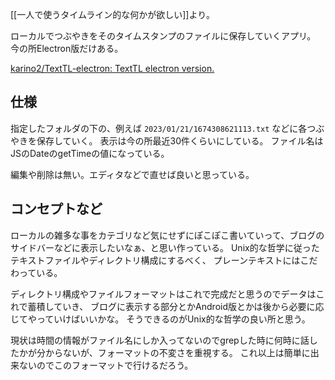 [[一人で使うタイムライン的な何かが欲しい]]より。

ローカルでつぶやきをそのタイムスタンプのファイルに保存していくアプリ。
今の所Electron版だけある。

[karino2/TextTL-electron: TextTL electron version.](https://github.com/karino2/TextTL-electron)

## 仕様

指定したフォルダの下の、例えば `2023/01/21/1674308621113.txt` などに各つぶやきを保存していく。
表示は今の所最近30件くらいにしている。
ファイル名はJSのDateのgetTimeの値になっている。

編集や削除は無い。エディタなどで直せば良いと思っている。

## コンセプトなど

ローカルの雑多な事をカテゴリなど気にせずにぽこぽこ書いていって、ブログのサイドバーなどに表示したいなぁ、と思い作っている。
Unix的な哲学に従ったテキストファイルやディレクトリ構成にするべく、
プレーンテキストにはこだわっている。

ディレクトリ構成やファイルフォーマットはこれで完成だと思うのでデータはこれで蓄積していき、
ブログに表示する部分とかAndroid版とかは後から必要に応じてやっていけばいいかな。
そうできるのがUnix的な哲学の良い所と思う。

現状は時間の情報がファイル名にしか入ってないのでgrepした時に何時に話したかが分からないが、フォーマットの不変さを重視する。
これ以上は簡単に出来ないのでこのフォーマットで行けるだろう。